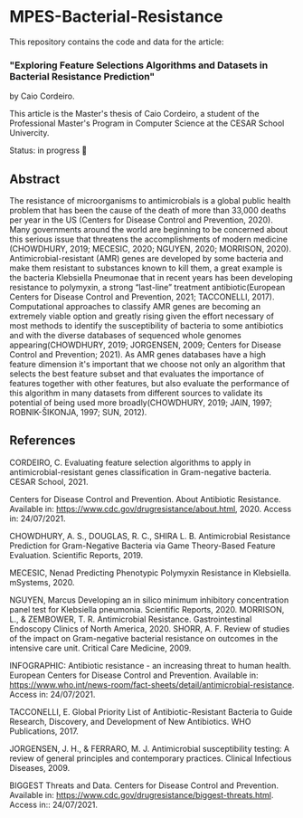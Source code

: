 # MPES-Bacterial-Resistance

This repository contains the code and data for the article:

### "Exploring Feature Selections Algorithms and Datasets in Bacterial Resistance Prediction"
by Caio Cordeiro.

This article is the Master's thesis of Caio Cordeiro, a student of the Professional Master's Program in Computer Science at the CESAR School Univercity.

Status: in progress 📝

## Abstract

The resistance of microorganisms to antimicrobials is a global public health problem that has been the cause of the death of more than 33,000 deaths per year in the US (Centers for Disease Control and Prevention, 2020). Many governments around the world are beginning to be concerned about this serious issue that threatens the accomplishments of modern medicine (CHOWDHURY, 2019; MECESIC, 2020; NGUYEN, 2020; MORRISON, 2020). Antimicrobial-resistant (AMR) genes are developed by some bacteria and make them resistant to substances known to kill them, a great example is the bacteria Klebsiella Pneumonae that in recent years has been developing resistance to polymyxin, a strong “last-line” treatment antibiotic(European Centers for Disease Control and Prevention, 2021;  TACCONELLI, 2017). Computational approaches to classify AMR genes are becoming an extremely viable option and greatly rising given the effort necessary of most methods to identify the susceptibility of bacteria to some antibiotics and with the diverse databases of sequenced whole genomes appearing(CHOWDHURY, 2019; JORGENSEN, 2009; Centers for Disease Control and Prevention; 2021). As AMR genes databases have a high feature dimension it's important that we choose not only an algorithm that selects the best feature subset and that evaluates the importance of features together with other features, but also evaluate the performance of this algorithm in many datasets from different sources to validate its potential of being used more broadly(CHOWDHURY, 2019; JAIN, 1997; ROBNIK-ŠIKONJA, 1997; SUN, 2012).

## References

CORDEIRO, C. Evaluating feature selection algorithms to apply in antimicrobial-resistant genes classification in Gram-negative bacteria. CESAR School, 2021.

Centers for Disease Control and Prevention. About Antibiotic Resistance. Available in: https://www.cdc.gov/drugresistance/about.html, 2020. Access in: 24/07/2021.

CHOWDHURY, A. S., DOUGLAS, R. C., SHIRA L. B. Antimicrobial Resistance Prediction for Gram-Negative Bacteria via Game Theory-Based Feature Evaluation. Scientific Reports, 2019.

MECESIC, Nenad Predicting Phenotypic Polymyxin Resistance in Klebsiella. mSystems, 2020.

NGUYEN, Marcus Developing an in silico minimum inhibitory concentration panel test for Klebsiella pneumonia. Scientific Reports, 2020.
MORRISON, L., & ZEMBOWER, T. R. Antimicrobial Resistance. Gastrointestinal Endoscopy Clinics of North America, 2020. 
SHORR, A. F. Review of studies of the impact on Gram-negative bacterial resistance on outcomes in the intensive care unit. Critical Care Medicine, 2009.

INFOGRAPHIC: Antibiotic resistance - an increasing threat to human health. European Centers for Disease Control and Prevention. Available in: https://www.who.int/news-room/fact-sheets/detail/antimicrobial-resistance. Access in: 24/07/2021.

TACCONELLI, E. Global Priority List of Antibiotic-Resistant Bacteria to Guide Research, Discovery, and Development of New Antibiotics. WHO Publications, 2017.

JORGENSEN, J. H., & FERRARO, M. J. Antimicrobial susceptibility testing: A review of general principles and contemporary practices. Clinical Infectious Diseases, 2009.

BIGGEST Threats and Data. Centers for Disease Control and Prevention. Available in: https://www.cdc.gov/drugresistance/biggest-threats.html. Access in:: 24/07/2021.
